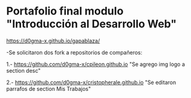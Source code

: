 # Portafolio final modulo "Introducción al Desarrollo Web"

https://d0gma-x.github.io/gapablaza/

-Se solicitaron dos fork a repositorios de compañeros:

1.- https://github.com/d0gma-x/cpileon.github.io "Se agrego img logo a section desc"

2.- https://github.com/d0gma-x/cristopherale.github.io "Se editaron parrafos de section Mis Trabajos"
